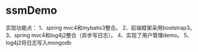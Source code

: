 # ssmDemo
实现功能点：
1、spring mvc4和mybatis3整合。
2、前端框架采用bootstrap3。
3、spring mvc4和log4j2整合（异步写日志）。
4、实现了用户管理demo。
5、log4j2将日志写入mongodb